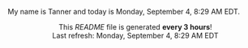 My name is Tanner and today is Monday, September 4, 8:29 AM EDT.

<p align="center">This <i>README</i> file is generated <b>every 3 hours</b>!</br>Last refresh: Monday, September 4, 8:29 AM EDT<br /></p>
